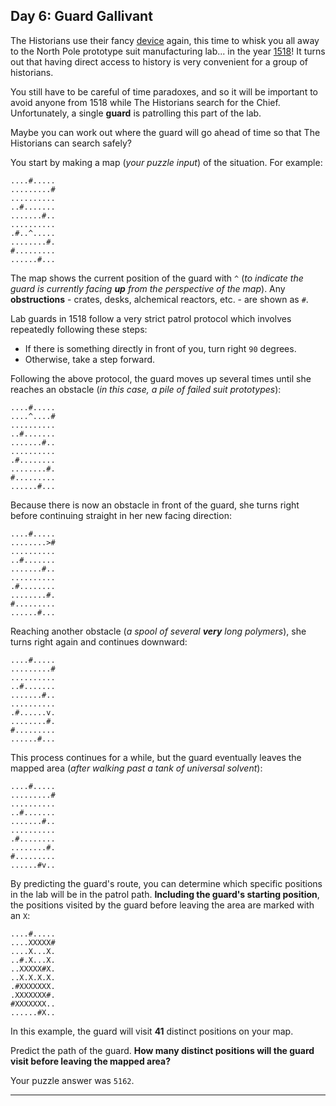 ## Day 6: Guard Gallivant

The Historians use their fancy [device](https://adventofcode.com/2024/day/4) again, 
this time to whisk you all away to the North Pole prototype suit manufacturing lab... 
in the year [1518](https://adventofcode.com/2018/day/5)! It turns out that having 
direct access to history is very convenient for a group of historians.

You still have to be careful of time paradoxes, and so it will be important to avoid 
anyone from 1518 while The Historians search for the Chief. Unfortunately, a single 
**guard** is patrolling this part of the lab.

Maybe you can work out where the guard will go ahead of time so that The Historians 
can search safely?

You start by making a map (_your puzzle input_) of the situation. For example:

```
....#.....
.........#
..........
..#.......
.......#..
..........
.#..^.....
........#.
#.........
......#...
```

The map shows the current position of the guard with `^` (_to indicate the guard is 
currently facing **up** from the perspective of the map_). Any **obstructions** - crates, 
desks, alchemical reactors, etc. - are shown as `#`.

Lab guards in 1518 follow a very strict patrol protocol which involves repeatedly 
following these steps:

* If there is something directly in front of you, turn right `90` degrees.
* Otherwise, take a step forward.

Following the above protocol, the guard moves up several times until she reaches an 
obstacle (_in this case, a pile of failed suit prototypes_):

```
....#.....
....^....#
..........
..#.......
.......#..
..........
.#........
........#.
#.........
......#...
```

Because there is now an obstacle in front of the guard, she turns right before 
continuing straight in her new facing direction:

```
....#.....
........>#
..........
..#.......
.......#..
..........
.#........
........#.
#.........
......#...
```

Reaching another obstacle (_a spool of several **very** long polymers_), she turns right 
again and continues downward:

```
....#.....
.........#
..........
..#.......
.......#..
..........
.#......v.
........#.
#.........
......#...
```

This process continues for a while, but the guard eventually leaves the mapped area 
(_after walking past a tank of universal solvent_):

```
....#.....
.........#
..........
..#.......
.......#..
..........
.#........
........#.
#.........
......#v..
```

By predicting the guard's route, you can determine which specific positions in the 
lab will be in the patrol path. **Including the guard's starting position**, the 
positions visited by the guard before leaving the area are marked with an `X`:

```
....#.....
....XXXXX#
....X...X.
..#.X...X.
..XXXXX#X.
..X.X.X.X.
.#XXXXXXX.
.XXXXXXX#.
#XXXXXXX..
......#X..
```

In this example, the guard will visit **41** distinct positions on your map.

Predict the path of the guard. **How many distinct positions will the guard visit 
before leaving the mapped area?**

Your puzzle answer was `5162`.

---
